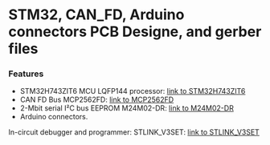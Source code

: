 # STM32, CAN_FD, Arduino connectors PCB Designe, and gerber files
### Features
- STM32H743ZIT6 MCU LQFP144 processor:
 [link to STM32H743ZIT6](https://www.st.com/en/microcontrollers-microprocessors/stm32h743zi.html)
- CAN FD Bus MCP2562FD: [link to MCP2562FD](https://www.microchip.com/wwwproducts/en/MCP2562FD)
- 2-Mbit serial I²C bus EEPROM M24M02-DR: [link to M24M02-DR](https://www.st.com/en/memories/m24m02-dr.html)
- Arduino connectors.

In-circuit debugger and programmer: 
STLINK_V3SET:  [link to STLINK_V3SET](https://www.st.com/en/development-tools/stlink-v3set.html)


